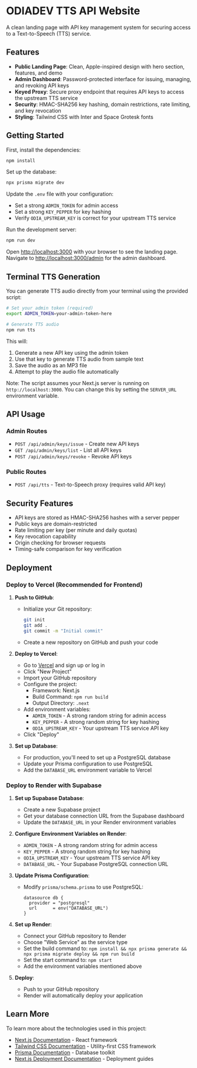 # ODIADEV TTS API Website

A clean landing page with API key management system for securing access to a Text-to-Speech (TTS) service.

## Features

- **Public Landing Page**: Clean, Apple-inspired design with hero section, features, and demo
- **Admin Dashboard**: Password-protected interface for issuing, managing, and revoking API keys
- **Keyed Proxy**: Secure proxy endpoint that requires API keys to access the upstream TTS service
- **Security**: HMAC-SHA256 key hashing, domain restrictions, rate limiting, and key revocation
- **Styling**: Tailwind CSS with Inter and Space Grotesk fonts

## Getting Started

First, install the dependencies:

```bash
npm install
```

Set up the database:

```bash
npx prisma migrate dev
```

Update the `.env` file with your configuration:
- Set a strong `ADMIN_TOKEN` for admin access
- Set a strong `KEY_PEPPER` for key hashing
- Verify `ODIA_UPSTREAM_KEY` is correct for your upstream TTS service

Run the development server:

```bash
npm run dev
```

Open [http://localhost:3000](http://localhost:3000) with your browser to see the landing page.
Navigate to [http://localhost:3000/admin](http://localhost:3000/admin) for the admin dashboard.

## Terminal TTS Generation

You can generate TTS audio directly from your terminal using the provided script:

```bash
# Set your admin token (required)
export ADMIN_TOKEN=your-admin-token-here

# Generate TTS audio
npm run tts
```

This will:
1. Generate a new API key using the admin token
2. Use that key to generate TTS audio from sample text
3. Save the audio as an MP3 file
4. Attempt to play the audio file automatically

Note: The script assumes your Next.js server is running on `http://localhost:3000`. You can change this by setting the `SERVER_URL` environment variable.

## API Usage

### Admin Routes
- `POST /api/admin/keys/issue` - Create new API keys
- `GET /api/admin/keys/list` - List all API keys
- `POST /api/admin/keys/revoke` - Revoke API keys

### Public Routes
- `POST /api/tts` - Text-to-Speech proxy (requires valid API key)

## Security Features

- API keys are stored as HMAC-SHA256 hashes with a server pepper
- Public keys are domain-restricted
- Rate limiting per key (per minute and daily quotas)
- Key revocation capability
- Origin checking for browser requests
- Timing-safe comparison for key verification

## Deployment

### Deploy to Vercel (Recommended for Frontend)

1. **Push to GitHub**:
   - Initialize your Git repository:
     ```bash
     git init
     git add .
     git commit -m "Initial commit"
     ```
   - Create a new repository on GitHub and push your code

2. **Deploy to Vercel**:
   - Go to [Vercel](https://vercel.com) and sign up or log in
   - Click "New Project"
   - Import your GitHub repository
   - Configure the project:
     - Framework: Next.js
     - Build Command: `npm run build`
     - Output Directory: `.next`
   - Add environment variables:
     - `ADMIN_TOKEN` - A strong random string for admin access
     - `KEY_PEPPER` - A strong random string for key hashing
     - `ODIA_UPSTREAM_KEY` - Your upstream TTS service API key
   - Click "Deploy"

3. **Set up Database**:
   - For production, you'll need to set up a PostgreSQL database
   - Update your Prisma configuration to use PostgreSQL
   - Add the `DATABASE_URL` environment variable to Vercel

### Deploy to Render with Supabase

1. **Set up Supabase Database**:
   - Create a new Supabase project
   - Get your database connection URL from the Supabase dashboard
   - Update the `DATABASE_URL` in your Render environment variables

2. **Configure Environment Variables on Render**:
   - `ADMIN_TOKEN` - A strong random string for admin access
   - `KEY_PEPPER` - A strong random string for key hashing
   - `ODIA_UPSTREAM_KEY` - Your upstream TTS service API key
   - `DATABASE_URL` - Your Supabase PostgreSQL connection URL

3. **Update Prisma Configuration**:
   - Modify `prisma/schema.prisma` to use PostgreSQL:
     ```prisma
     datasource db {
       provider = "postgresql"
       url      = env("DATABASE_URL")
     }
     ```

4. **Set up Render**:
   - Connect your GitHub repository to Render
   - Choose "Web Service" as the service type
   - Set the build command to: `npm install && npx prisma generate && npx prisma migrate deploy && npm run build`
   - Set the start command to: `npm start`
   - Add the environment variables mentioned above

5. **Deploy**:
   - Push to your GitHub repository
   - Render will automatically deploy your application

## Learn More

To learn more about the technologies used in this project:

- [Next.js Documentation](https://nextjs.org/docs) - React framework
- [Tailwind CSS Documentation](https://tailwindcss.com/docs) - Utility-first CSS framework
- [Prisma Documentation](https://www.prisma.io/docs/) - Database toolkit
- [Next.js Deployment Documentation](https://nextjs.org/docs/app/building-your-application/deploying) - Deployment guides